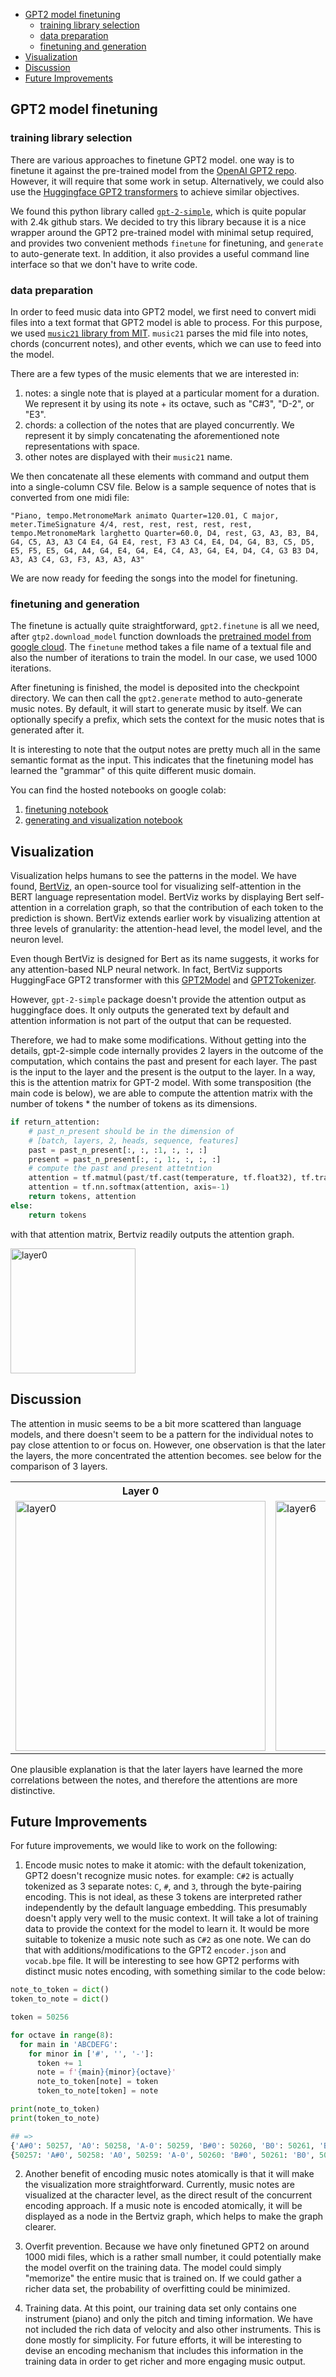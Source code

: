 
- [GPT2 model finetuning](#gpt2-model-finetuning)
    - [training library selection](#training-library-selection)
    - [data preparation](#data-preparation)
    - [finetuning and generation](#finetuning-and-generation)
- [Visualization](#visualization)
- [Discussion](#discussion)
- [Future Improvements](#future-improvements)

## GPT2 model finetuning

### training library selection

There are various approaches to finetune GPT2 model. one way is to finetune it against the pre-trained model from the [OpenAI GPT2 repo](https://github.com/openai/gpt-2). However, it will require that some work in setup. Alternatively, we could also use the [Huggingface GPT2 transformers](https://huggingface.co/transformers/model_doc/gpt2.html) to achieve similar objectives. 

We found this python library called [`gpt-2-simple`](https://github.com/minimaxir/gpt-2-simple), which is quite popular with 2.4k github stars. We decided to try this library because it is a nice wrapper around the GPT2 pre-trained model with minimal setup required, and provides two convenient methods `finetune` for finetuning, and `generate` to auto-generate text. In addition, it also provides a useful command line interface so that we don't have to write code.

### data preparation

In order to feed music data into GPT2 model, we first need to convert midi files into a text format that GPT2 model is able to process. For this purpose, we used [`music21` library from MIT](http://web.mit.edu/music21/). `music21` parses the mid file into notes, chords (concurrent notes), and other events, which we can use to feed into the model. 

There are a few types of the music elements that we are interested in: 
1. notes: a single note that is played at a particular moment for a duration. We represent it by using its note + its octave, such as "C#3", "D-2", or "E3". 
2. chords: a collection of the notes that are played concurrently. We represent it by simply concatenating the aforementioned note representations with space.
3. other notes are displayed with their `music21` name. 

We then concatenate all these elements with command and output them into a single-column CSV file. Below is a sample sequence of notes that is converted from one midi file:

```
"Piano, tempo.MetronomeMark animato Quarter=120.01, C major, meter.TimeSignature 4/4, rest, rest, rest, rest, rest, tempo.MetronomeMark larghetto Quarter=60.0, D4, rest, G3, A3, B3, B4, G4, C5, A3, A3 C4 E4, G4 E4, rest, F3 A3 C4, E4, D4, G4, B3, C5, D5, E5, F5, E5, G4, A4, G4, E4, G4, E4, C4, A3, G4, E4, D4, C4, G3 B3 D4, A3, A3 C4, G3, F3, A3, A3, A3"
```

We are now ready for feeding the songs into the model for finetuning.


### finetuning and generation

The finetune is actually quite straightforward, `gpt2.finetune` is all we need, after `gtp2.download_model` function downloads the [pretrained model from google cloud](https://storage.googleapis.com/gpt-2). The `finetune` method takes a file name of a textual file and also the number of iterations to train the model. In our case, we used 1000 iterations. 

After finetuning is finished, the model is deposited into the checkpoint directory. We can then call the `gpt2.generate` method to auto-generate music notes. By default, it will start to generate music by itself. We can optionally specify a prefix, which sets the context for the music notes that is generated after it. 

It is interesting to note that the output notes are pretty much all in the same semantic format as the input. This indicates that the finetuning model has learned the "grammar" of this quite different music domain. 

You can find the hosted notebooks on google colab:

1. [finetuning notebook](https://colab.research.google.com/drive/1qhEN4_M43gRNU-zREZV_dse8mp7DK0WM?usp=sharing)
2. [generating and visualization notebook](https://colab.research.google.com/drive/1T-hssOMYS8d8cw4n6ufEAgaiUQlMbe5h?usp=sharing)

## Visualization

Visualization helps humans to see the patterns in the model. We have found, [BertViz](https://github.com/jessevig/bertviz), an open-source tool for visualizing self-attention in the BERT language representation model. BertViz works by displaying Bert self-attention in a correlation graph, so that the contribution of each token to the prediction is shown. BertViz extends earlier work by visualizing attention at three levels of granularity: the attention-head level, the model level, and the neuron level. 

Even though BertViz is designed for Bert as its name suggests, it works for any attention-based NLP neural network. In fact, BertViz supports HuggingFace GPT2 transformer with this [GPT2Model](https://github.com/jessevig/bertviz/blob/master/bertviz/transformers_neuron_view/modeling_gpt2.py) and [GPT2Tokenizer](https://github.com/jessevig/bertviz/blob/master/bertviz/transformers_neuron_view/tokenization_gpt2.py). 

However, `gpt-2-simple` package doesn't provide the attention output as huggingface does. It only outputs the generated text by default and attention information is not part of the output that can be requested.

Therefore, we had to make some modifications. Without getting into the details, gpt-2-simple code internally provides 2 layers in the outcome of the computation, which contains the past and present for each layer. The past is the input to the layer and the present is the output to the layer. In a way, this is the attention matrix for GPT-2 model. With some transposition (the main code is below), we are able to compute the attention matrix with the number of tokens * the number of tokens as its dimensions. 

```python
if return_attention:
    # past_n_present should be in the dimension of
    # [batch, layers, 2, heads, sequence, features]
    past = past_n_present[:, :, :1, :, :, :]
    present = past_n_present[:, :, 1:, :, :, :]
    # compute the past and present attetntion
    attention = tf.matmul(past/tf.cast(temperature, tf.float32), tf.transpose(present, perm=[0, 1, 2, 3, 5, 4]))
    attention = tf.nn.softmax(attention, axis=-1)
    return tokens, attention
else:
    return tokens
```

with that attention matrix, Bertviz readily outputs the attention graph.

<img src="images/layer0.png" alt="layer0" width="200"/>

## Discussion

The attention in music seems to be a bit more scattered than language models, and there doesn't seem to be a pattern for the individual notes to pay close attention to or focus on. However, one observation is that the later the layers, the more concentrated the attention becomes. see below for the comparison of 3 layers. 

<table>
	<tr>
		<th>
			Layer 0
		</th>
		<th>
			Layer 6
		</th>
		<th>
			Layer 11
		</th>
	</tr>
	<tr>
		<td>
			<img src="images/layer0.png" alt="layer0" height="400"/>
		</td>
		<td>
			<img src="images/layer6.png" alt="layer6" height ="400"/>
		</td>
		<td>
			<img src="images/layer11.png" alt="layer11" height ="400"/>
		</td>
	</tr>
</table>


One plausible explanation is that the later layers have learned the more correlations between the notes, and therefore the attentions are more distinctive.

## Future Improvements

For future improvements, we would like to work on the following:

1. Encode music notes to make it atomic: with the default tokenization, GPT2 doesn't recognize music notes. for example: `C#2` is actually tokenized as 3 separate notes: `C`, `#`, and `3`, through the byte-pairing encoding. This is not ideal, as these 3 tokens are interpreted rather independently by the default language embedding. This presumably doesn't apply very well to the music context. It will take a lot of training data to provide the context for the model to learn it. It would be more suitable to tokenize a music note such as `C#2` as one note. We can do that with additions/modifications to the GPT2 `encoder.json` and `vocab.bpe` file. It will be interesting to see how GPT2 performs with distinct music notes encoding, with something similar to the code below:

```python
note_to_token = dict()
token_to_note = dict()

token = 50256

for octave in range(8):
  for main in 'ABCDEFG':
    for minor in ['#', '', '-']:
      token += 1
      note = f'{main}{minor}{octave}'
      note_to_token[note] = token
      token_to_note[token] = note

print(note_to_token)
print(token_to_note)

## =>
{'A#0': 50257, 'A0': 50258, 'A-0': 50259, 'B#0': 50260, 'B0': 50261, 'B-0': 50262, ...}
{50257: 'A#0', 50258: 'A0', 50259: 'A-0', 50260: 'B#0', 50261: 'B0', 50262: 'B-0', ...}

``` 

2. Another benefit of encoding music notes atomically is that it will make the visualization more straightforward. Currently, music notes are visualized at the character level, as the direct result of the concurrent encoding approach. If a music note is encoded atomically, it will be displayed as a node in the Bertviz graph, which helps to make the graph clearer. 


3. Overfit prevention. Because we have only finetuned GPT2 on around 1000 midi files, which is a rather small number, it could potentially make the model overfit on the training data. The model could simply "memorize" the entire music that is trained on. If we could gather a richer data set, the probability of overfitting could be minimized.

4. Training data. At this point, our training data set only contains one instrument (piano) and only the pitch and timing information. We have not included the rich data of velocity and also other instruments. This is done mostly for simplicity. For future efforts, it will be interesting to devise an encoding mechanism that includes this information in the training data in order to get richer and more engaging music output. 